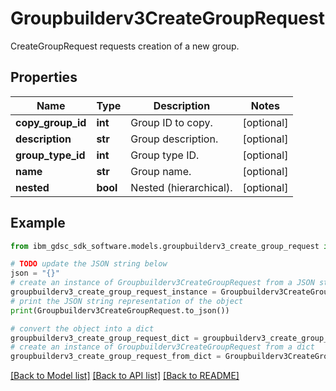 # Groupbuilderv3CreateGroupRequest

CreateGroupRequest requests creation of a new group.

## Properties

Name | Type | Description | Notes
------------ | ------------- | ------------- | -------------
**copy_group_id** | **int** | Group ID to copy. | [optional] 
**description** | **str** | Group description. | [optional] 
**group_type_id** | **int** | Group type ID. | [optional] 
**name** | **str** | Group name. | [optional] 
**nested** | **bool** | Nested (hierarchical). | [optional] 

## Example

```python
from ibm_gdsc_sdk_software.models.groupbuilderv3_create_group_request import Groupbuilderv3CreateGroupRequest

# TODO update the JSON string below
json = "{}"
# create an instance of Groupbuilderv3CreateGroupRequest from a JSON string
groupbuilderv3_create_group_request_instance = Groupbuilderv3CreateGroupRequest.from_json(json)
# print the JSON string representation of the object
print(Groupbuilderv3CreateGroupRequest.to_json())

# convert the object into a dict
groupbuilderv3_create_group_request_dict = groupbuilderv3_create_group_request_instance.to_dict()
# create an instance of Groupbuilderv3CreateGroupRequest from a dict
groupbuilderv3_create_group_request_from_dict = Groupbuilderv3CreateGroupRequest.from_dict(groupbuilderv3_create_group_request_dict)
```
[[Back to Model list]](../README.md#documentation-for-models) [[Back to API list]](../README.md#documentation-for-api-endpoints) [[Back to README]](../README.md)


